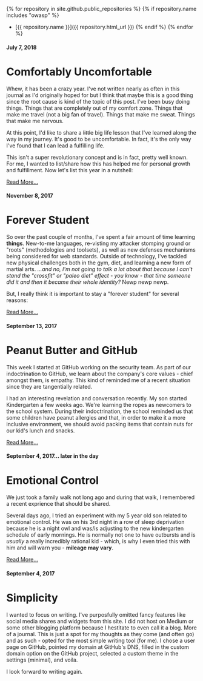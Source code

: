 {% for repository in site.github.public_repositories %}
  {% if repository.name includes "owasp" %}
  * [{{ repository.name }}]({{ repository.html_url }})
  {% endif %}
{% endfor %}

#### July 7, 2018

# Comfortably Uncomfortable

Whew, it has been a crazy year. I've not written nearly as often in this journal as I'd originally hoped for but I think that maybe this is a good thing since the root cause is kind of the topic of this post. I've been busy doing things. Things that are completely out of my comfort zone. Things that make me travel (not a big fan of travel). Things that make me sweat. Things that make me nervous.

At this point, I'd like to share a <s>little</s> big life lesson that I've learned along the way in my journey. It's good to be uncomfortable. In fact, it's the only way I've found that I can lead a fulfilling life.

This isn't a super revolutionary concept and is in fact, pretty well known. For me, I wanted to list/share how this has helped me for personal growth and fulfillment. Now let's list this year in a nutshell:

[Read More...](entries/2018/07-07-2018-comfortably-uncomfortable.md)

#### November 8, 2017

# Forever Student

So over the past couple of months, I've spent a fair amount of time learning **things**. New-to-me languages, re-visting my attacker stomping ground or 
"roots" (methodologies and toolsets), as well as new defenses mechanisms being considered for web standards. Outside of technology, I've tackled new physical challenges both in the gym, diet, and learning a new form of martial arts. 
*...and no, I'm not going to talk a lot about that because I can't stand the "crossfit" or "paleo diet" effect - you know - that time someone did it and then it became their whole identity?* Newp newp newp.

But, I really think it is important to stay a "forever student" for several reasons:

[Read More...](entries/2017/11-08-2017-forever-student.md)

#### September 13, 2017

# Peanut Butter and GitHub

This week I started at GitHub working on the security team. As part of our indoctrination to GitHub, we learn about the company's core values - chief amongst them, is empathy. This kind of reminded me of a recent situation since they are tangentially related. 

I had an interesting revelation and conversation recently. My son started Kindergarten a few weeks ago. We're learning the ropes as newcomers to the school system. During their indoctrination, the school reminded us that some children have peanut allergies and that, in order to make it a more inclusive environment, we should avoid packing items that contain nuts for our kid's lunch and snacks.

[Read More...](entries/2017/09-13-2017-peanut-butter-and-github.md)

#### September 4, 2017... later in the day

# Emotional Control

We just took a family walk not long ago and during that walk, I remembered a recent exprience that should be shared.

Several days ago, I tried an experiment with my 5 year old son related to emotional control. He was on his 3rd night in a row of sleep deprivation because he is a night owl and was/is adjusting to the new kindergarten schedule of early mornings. He is normally not one to have outbursts and is _usually_ a really incredibly rational kid - which, is why I even tried this with him and will warn you - **mileage may vary**.

[Read More...](entries/2017/09-04-2017-emotional-control.md)

#### September 4, 2017

# Simplicity

I wanted to focus on writing. I've purposfully omitted fancy features like social media shares and widgets from this site. I did not host on Medium or some other blogging platform because I hestitate to even call it a blog. More of a journal. This is just a spot for my thoughts as they come (and often go) and as such - opted for the most simple writing tool (for me). I chose a user page on GitHub, pointed my domain at GitHub's DNS, filled in the custom domain option on the GitHub project, selected a custom theme in the settings (minimal), and voila.

I look forward to writing again.


